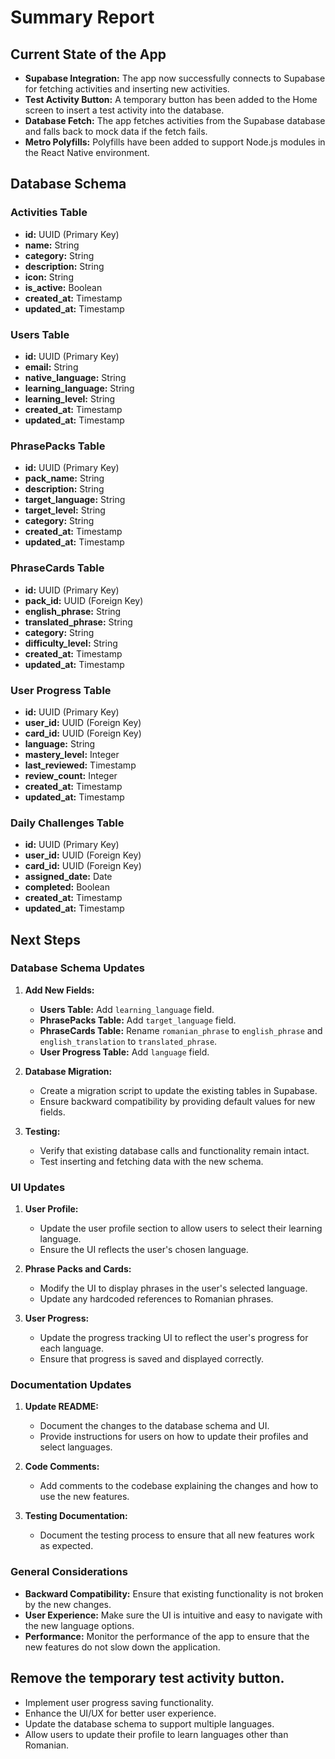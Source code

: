 # Summary Report

## Current State of the App

- **Supabase Integration:** The app now successfully connects to Supabase for fetching activities and inserting new activities.
- **Test Activity Button:** A temporary button has been added to the Home screen to insert a test activity into the database.
- **Database Fetch:** The app fetches activities from the Supabase database and falls back to mock data if the fetch fails.
- **Metro Polyfills:** Polyfills have been added to support Node.js modules in the React Native environment.

## Database Schema

### Activities Table
- **id:** UUID (Primary Key)
- **name:** String
- **category:** String
- **description:** String
- **icon:** String
- **is_active:** Boolean
- **created_at:** Timestamp
- **updated_at:** Timestamp

### Users Table
- **id:** UUID (Primary Key)
- **email:** String
- **native_language:** String
- **learning_language:** String
- **learning_level:** String
- **created_at:** Timestamp
- **updated_at:** Timestamp

### PhrasePacks Table
- **id:** UUID (Primary Key)
- **pack_name:** String
- **description:** String
- **target_language:** String
- **target_level:** String
- **category:** String
- **created_at:** Timestamp
- **updated_at:** Timestamp

### PhraseCards Table
- **id:** UUID (Primary Key)
- **pack_id:** UUID (Foreign Key)
- **english_phrase:** String
- **translated_phrase:** String
- **category:** String
- **difficulty_level:** String
- **created_at:** Timestamp
- **updated_at:** Timestamp

### User Progress Table
- **id:** UUID (Primary Key)
- **user_id:** UUID (Foreign Key)
- **card_id:** UUID (Foreign Key)
- **language:** String
- **mastery_level:** Integer
- **last_reviewed:** Timestamp
- **review_count:** Integer
- **created_at:** Timestamp
- **updated_at:** Timestamp

### Daily Challenges Table
- **id:** UUID (Primary Key)
- **user_id:** UUID (Foreign Key)
- **card_id:** UUID (Foreign Key)
- **assigned_date:** Date
- **completed:** Boolean
- **created_at:** Timestamp
- **updated_at:** Timestamp

## Next Steps

### Database Schema Updates
1. **Add New Fields:**
   - **Users Table:** Add `learning_language` field.
   - **PhrasePacks Table:** Add `target_language` field.
   - **PhraseCards Table:** Rename `romanian_phrase` to `english_phrase` and `english_translation` to `translated_phrase`.
   - **User Progress Table:** Add `language` field.

2. **Database Migration:**
   - Create a migration script to update the existing tables in Supabase.
   - Ensure backward compatibility by providing default values for new fields.

3. **Testing:**
   - Verify that existing database calls and functionality remain intact.
   - Test inserting and fetching data with the new schema.

### UI Updates
1. **User Profile:**
   - Update the user profile section to allow users to select their learning language.
   - Ensure the UI reflects the user's chosen language.

2. **Phrase Packs and Cards:**
   - Modify the UI to display phrases in the user's selected language.
   - Update any hardcoded references to Romanian phrases.

3. **User Progress:**
   - Update the progress tracking UI to reflect the user's progress for each language.
   - Ensure that progress is saved and displayed correctly.

### Documentation Updates
1. **Update README:**
   - Document the changes to the database schema and UI.
   - Provide instructions for users on how to update their profiles and select languages.

2. **Code Comments:**
   - Add comments to the codebase explaining the changes and how to use the new features.

3. **Testing Documentation:**
   - Document the testing process to ensure that all new features work as expected.

### General Considerations
- **Backward Compatibility:** Ensure that existing functionality is not broken by the new changes.
- **User Experience:** Make sure the UI is intuitive and easy to navigate with the new language options.
- **Performance:** Monitor the performance of the app to ensure that the new features do not slow down the application.

## Remove the temporary test activity button.
- Implement user progress saving functionality.
- Enhance the UI/UX for better user experience.
- Update the database schema to support multiple languages.
- Allow users to update their profile to learn languages other than Romanian. 